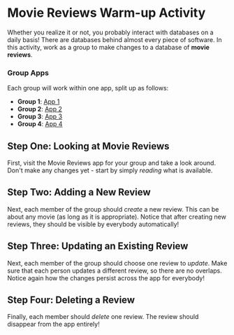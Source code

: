 # Movie Reviews Warm-up Activity
Whether you realize it or not, you probably interact with databases on a daily basis! There are databases behind almost every piece of software. In this activity, work as a group to make changes to a database of **movie reviews**.

### Group Apps
Each group will work within one app, split up as follows:

- **Group 1**: [App 1](https://moviereviews-1.josephmaxwell.repl.co/)
- **Group 2**: [App 2](https://moviereviews-2.josephmaxwell.repl.co/)
- **Group 3**: [App 3](https://moviereviews-3.josephmaxwell.repl.co/)
- **Group 4**: [App 4](https://moviereviews-4.josephmaxwell.repl.co/)

## Step One: Looking at Movie Reviews
First, visit the Movie Reviews app for your group and take a look around. Don't make any changes yet - start by simply _reading_ what is available.

## Step Two: Adding a New Review
Next, each member of the group should _create_ a new review. This can be about any movie (as long as it is appropriate). Notice that after creating new reviews, they should be visible by everybody automatically!

## Step Three: Updating an Existing Review
Next, each member of the group should choose one review to _update_. Make sure that each person updates a different review, so there are no overlaps. Notice again how the changes persist across the app for everybody!

## Step Four: Deleting a Review
Finally, each member should _delete_ one review. The review should disappear from the app entirely!